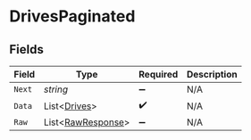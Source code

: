 # DrivesPaginated


## Fields

| Field                                                       | Type                                                        | Required                                                    | Description                                                 |
| ----------------------------------------------------------- | ----------------------------------------------------------- | ----------------------------------------------------------- | ----------------------------------------------------------- |
| `Next`                                                      | *string*                                                    | :heavy_minus_sign:                                          | N/A                                                         |
| `Data`                                                      | List<[Drives](../../Models/Components/Drives.md)>           | :heavy_check_mark:                                          | N/A                                                         |
| `Raw`                                                       | List<[RawResponse](../../Models/Components/RawResponse.md)> | :heavy_minus_sign:                                          | N/A                                                         |